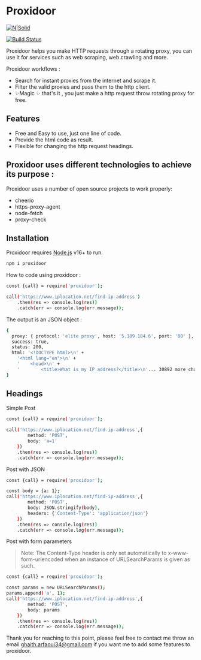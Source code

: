 # Proxidoor

[![N|Solid](https://cldup.com/dTxpPi9lDf.thumb.png)](https://nodesource.com/products/nsolid)

[![Build Status](https://travis-ci.org/joemccann/dillinger.svg?branch=master)](https://travis-ci.org/joemccann/dillinger)

Proxidoor helps you make HTTP requests through a rotating proxy, you can use it for services such as web scraping, web crawling and more.

Proxidoor workflows :
- Search for instant proxies from the internet and scrape it.
- Filter the valid proxies and pass them to the http client.
- ✨Magic ✨   that's it , you just make a http request throw rotating proxy for free.

## Features

- Free and Easy to use, just one line of code.
- Provide the html code as result.
- Flexible for changing the http request headings.

## Proxidoor uses different technologies to achieve its purpose :

Proxidoor uses a number of open source projects to work properly:

- cheerio
- https-proxy-agent
- node-fetch
- proxy-check

## Installation

Proxidoor requires [Node.js](https://nodejs.org/) v16+ to run.

```sh
npm i proxidoor
```

How to code using proxidoor :

```sh
const {call} = require('proxidoor');

call('https://www.iplocation.net/find-ip-address')
    .then(res => console.log(res))
    .catch(err => console.log(err.message));
```

The output is an JSON object :

```sh
{
  proxy: { protocol: 'elite proxy', host: '5.189.184.6', port: '80' },
  success: true,
  status: 200,
  html: '<!DOCTYPE html>\n' +
    '<html lang="en">\n' +
    '    <head>\n' +
    '        <title>What is my IP address?</title>\n'... 30892 more characters
}
```

## Headings

Simple Post
```sh
const {call} = require('proxidoor');

call('https://www.iplocation.net/find-ip-address',{
        method: 'POST',
        body: 'a=1'
    })
    .then(res => console.log(res))
    .catch(err => console.log(err.message));
```

Post with JSON
```sh
const {call} = require('proxidoor');

const body = {a: 1};
call('https://www.iplocation.net/find-ip-address',{
        method: 'POST',
        body: JSON.stringify(body),
	    headers: {'Content-Type': 'application/json'}
    })
    .then(res => console.log(res))
    .catch(err => console.log(err.message));
```

Post with form parameters
> Note: The Content-Type header is only set automatically to x-www-form-urlencoded when an instance of URLSearchParams is given as such.

```sh
const {call} = require('proxidoor');

const params = new URLSearchParams();
params.append('a', 1);
call('https://www.iplocation.net/find-ip-address',{
        method: 'POST',
        body: params
    })
    .then(res => console.log(res))
    .catch(err => console.log(err.message));
```
Thank you for reaching to this point, please feel free to contact me throw an email ghaith.arfaoui34@gmail.com if you want me to add some features to proxidoor.
